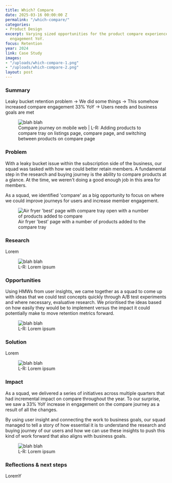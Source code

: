 ```yaml
---
title: Which? Compare
date: 2025-03-16 00:00:00 Z
permalink: "/which-compare/"
categories:
- Product Design
excerpt: Varying sized opportunities for the product compare experience that increased
  engagement YoY.
focus: Retention
year: 2024
link: Case Study
images:
- "/uploads/which-compare-1.png"
- "/uploads/which-compare-2.png"
layout: post
---
```


### Summary

Leaky bucket retention problem → We did some things → This somehow increased compare engagement 33% YoY → Users needs and business goals are met

<figure>
    <img src="/uploads/which-compare-2.png" alt="blah blah">
     <figcaption>Compare journey on mobile web | L-R: Adding products to compare tray on listings page, compare page, and switching between products on compare page</figcaption>
</figure>

### Problem

With a leaky bucket issue within the subscription side of the business, our squad was tasked with how we could better retain members. A fundamental step in the research and buying journey is the ability to compare products at a glance. At the time, we weren't doing a good enough job in this area for members. 

As a squad, we identified 'compare' as a big opportunity to focus on where we could improve journeys for users and increase member engagement.

<figure>
    <img src="/uploads/which-compare-3.png" alt="Air fryer 'best' page with compare tray open with a number of products added to compare">
     <figcaption>Air fryer 'best' page with a number of products added to the compare tray</figcaption>
</figure>

### Research

Lorem

<figure>
    <img src="/uploads/which-compare-2.png" alt="blah blah">
     <figcaption>L-R: Lorem ipsum</figcaption>
</figure>

### Opportunities

Using HMWs from user insights, we came together as a squad to come up with ideas that we could test concepts quickly through A/B test experiments and where necessary, evaluative research. We prioritised the ideas based on how easily they would be to implement versus the impact it could potentially make to move retention metrics forward. 

<figure>
    <img src="/uploads/which-compare-2.png" alt="blah blah">
     <figcaption>L-R: Lorem ipsum</figcaption>
</figure>

### Solution

Lorem

<figure>
    <img src="/uploads/which-compare-2.png" alt="blah blah">
     <figcaption>L-R: Lorem ipsum</figcaption>
</figure>

### Impact

As a squad, we delivered a series of initiatives across multiple quarters that had incremental impact on compare throughout the year. To our surprise, we saw a 33% YoY increase in engagement on the compare journey as a result of all the changes.

By using user insight and connecting the work to business goals, our squad managed to tell a story of how essential it is to understand the research and buying journey of our users and how we can use these insights to push this kind of work forward that also aligns with business goals.

<figure>
    <img src="/uploads/which-compare-2.png" alt="blah blah">
     <figcaption>L-R: Lorem ipsum</figcaption>
</figure>

### Reflections & next steps

LoremY